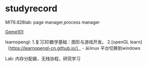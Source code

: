 # studyrecord
MIT6.828lab:
page manager,process manager

[Geme101](./GameWeb/Games101/README.md)

learnopengl:
1.复习3D数学基础：图形与游戏开发。
2.[openGL learn]（https://learnopengl-cn.github.io/） 
    - 从linux 平台切换到windows

Lab:
内存分配器，无栈协程，研究学习